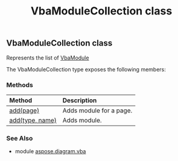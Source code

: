 ﻿---
title: VbaModuleCollection class
second_title: Aspose.Diagram for Python via .NET API References
description: 
type: docs
weight: 20
url: /python-net/aspose.diagram.vba/vbamodulecollection/
is_root: false
---

## VbaModuleCollection class

Represents the list of [VbaModule](/diagram/python-net/aspose.diagram.vba/vbamodule)



The VbaModuleCollection type exposes the following members:

### Methods
| Method | Description |
| :- | :- |
| [add(page)](/diagram/python-net/aspose.diagram.vba/vbamodulecollection/add/#Page) | Adds module for a page. |
| [add(type, name)](/diagram/python-net/aspose.diagram.vba/vbamodulecollection/add/#VbaModuleType-str) | Adds module. |


### See Also

* module [aspose.diagram.vba](../)
